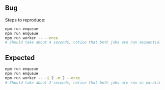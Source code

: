 ## Bug

Steps to reproduce: 

```bash
npm run enqueue
npm run enqueue
npm run worker -- --once
# Should take about 4 seconds, notice that both jobs are run sequentially
```


## Expected

```bash
npm run enqueue
npm run enqueue
npm run worker -- -j 2 -m 2 --once
# Should take about 2 seconds, notice that both jobs are run in parallel
```
